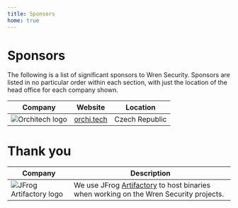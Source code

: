 ```yaml
---
title: Sponsors
home: true
---
```



# Sponsors

The following is a list of significant sponsors to Wren Security.
Sponsors are listed in no particular order within each section, with just the location of the head office for each company shown.

| Company | Website | Location |
| -------------------------------- |-----------------------------------| ---------------|
| ![Orchitech logo](/orchitech.png) | [orchi.tech](https://orchi.tech/) | Czech Republic |

# Thank you

| Company | Description |
| -------------------------------- |-----------------------------------|
| ![JFrog Artifactory logo](/jfrog-artifactory.png) | We use JFrog [Artifactory](https://jfrog.com/artifactory/) to host binaries when working on the Wren Security projects. |